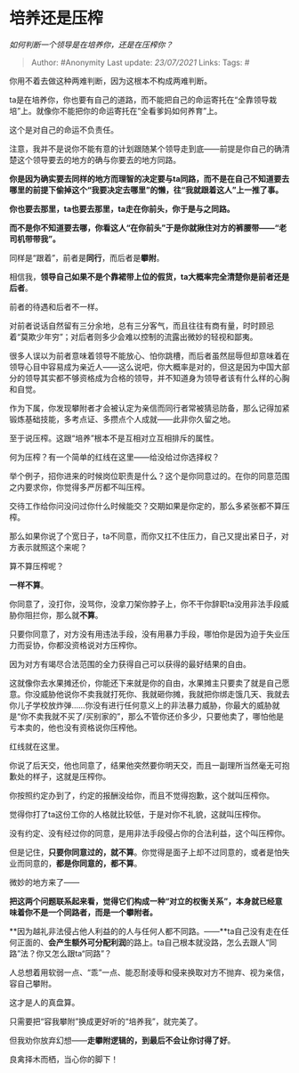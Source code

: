 # 培养还是压榨
*如何判断一个领导是在培养你，还是在压榨你？*

> Author: #Anonymity
Last update: *23/07/2021* 
Links:
Tags:   # 

你用不着去做这种两难判断，因为这根本不构成两难判断。

ta是在培养你，你也要有自己的道路，而不能把自己的命运寄托在“全靠领导栽培”上。就像你不能把你的命运寄托在“全看爹妈如何养育”上。

这个是对自己的命运不负责任。

注意，我并不是说你不能有意的计划跟随某个领导走到底——前提是你自己的确清楚这个领导要去的地方的确与你要去的地方同路。

**你是因为确实要去同样的地方而理智的决定要与ta同路，而不是在自己不知道要去哪里的前提下偷掉这个“我要决定去哪里”的懒，往“我就跟着这人”上一推了事。**

**你也要去那里，ta也要去那里，ta走在你前头，你于是与之同路。**

**而不是你不知道要去哪，你看这人“在你前头”于是你就揪住对方的裤腰带——“老司机带带我”。**

同样是“跟着”，前者是**同行**，而后者是**攀附**。

相信我，**领导自己如果不是个靠裙带上位的假货，ta大概率完全清楚你是前者还是后者**。

前者的待遇和后者不一样。

对前者说话自然留有三分余地，总有三分客气，而且往往有商有量，时时顾忌着“莫欺少年穷”；对后者则多少会难以控制的流露出微妙的轻视和鄙夷。

很多人误以为前者意味着领导不能放心、怕你跳槽，而后者虽然屈辱但却意味着在领导心目中容易成为亲近人——这么说吧，你大概率是对的，但这是因为中国大部分的领导其实都不够资格成为合格的领导，并不知道身为领导者该有什么样的心胸和自觉。

作为下属，你发现攀附者才会被认定为亲信而同行者常被猜忌防备，那么记得加紧锻炼基础技能，多考点证、多攒点个人成就——此非你久留之地。

至于说压榨。这跟“培养”根本不是互相对立互相排斥的属性。

何为压榨？有一个简单的红线在这里——给没给过你选择权？

举个例子，招你进来的时候岗位职责是什么？这个是你同意过的。在你的同意范围之内要求你，你觉得多严厉都不叫压榨。

交待工作给你问没问过你什么时候能交？交期如果是你定的，那么多紧张都不算压榨。

那么如果你说了个宽日子，ta不同意，而你又扛不住压力，自己又提出紧日子，对方表示就照这个来呢？

算不算压榨呢？

**一样不算**。

你同意了，没打你，没骂你，没拿刀架你脖子上，你不干你辞职ta没用非法手段威胁你阻拦你，那么就**不算**。

只要你同意了，对方没有用违法手段，没有用暴力手段，哪怕你是因为迫于失业压力而妥协，你都没资格说对方压榨你。

因为对方有竭尽合法范围的全力获得自己可以获得的最好结果的自由。

这就像你去水果摊还价，你能还下来就是你的自由，水果摊主只要卖了就是自己愿意。你没威胁他说你不卖我就打死你、我就砸你摊，我就把你绑走饿几天、我就去你儿子学校放炸弹……你没有进行任何意义上的非法暴力威胁，你最大的威胁就是“你不卖我就不买了/买别家的”，那么不管你还价多少，只要他卖了，哪怕他是亏本卖的，他也没有资格说你压榨他。

红线就在这里。

你说了后天交，他也同意了，结果他突然要你明天交，而且一副理所当然毫无可抱歉处的样子，这就是压榨你。

你按照约定办到了，约定的报酬没给你，而且不觉得抱歉，这个就叫压榨你。

觉得你打了ta这份工你的人格就比较低，于是对你不礼貌，这就叫压榨你。

没有约定、没有经过你的同意，是用非法手段侵占你的合法利益，这个叫压榨你。

但是记住，**只要你同意过的，就不算**。你觉得是面子上却不过同意的，或者是怕失业而同意的，**都是你同意的，都不算**。

微妙的地方来了——

**把这两个问题联系起来看，觉得它们构成一种“对立的权衡关系”，本身就已经意味着你不是一个同路者，而是一个攀附者。**

**因为越礼非法侵占他人利益的的人与任何人都不同路。——**ta自己没有走在任何正面的、**会产生额外可分配利润**的路上。ta自己根本就没路，怎么去跟人“同路”法？你又怎么跟ta“同路”？

人总想着用软弱一点、“乖”一点、能忍耐凌辱和侵来换取对方不抛弃、视为亲信，容自己攀附。

这才是人的真盘算。

只需要把“容我攀附”换成更好听的“培养我”，就完美了。

但我劝你放弃幻想——**走攀附逻辑的，到最后不会让你讨得了好**。

良禽择木而栖，当心你的脚下！



